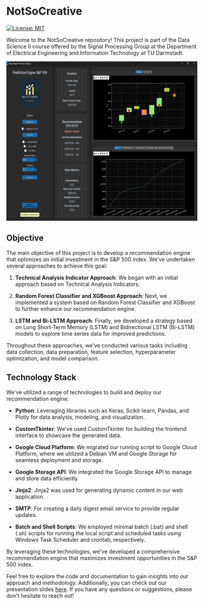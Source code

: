 # NotSoCreative

[![License: MIT](https://img.shields.io/badge/License-MIT-yellow.svg)](https://github.com/paulffm/Methods-and-Applications-of-Electromagnetic-Field-Simulation-using-FIT/blob/main/LICENSE)

Welcome to the NotSoCreative repository! This project is part of the Data Science II course offered by the Signal Processing Group at the Department of Electrical Engineering and Information Technology at TU Darmstadt.

<p align="center">
  <img src="frontend.png"  alt="frontend" width="600px" height="419px">
</p>

## Objective

The main objective of this project is to develop a recommendation engine that optimizes an initial investment in the S&P 500 index. We've undertaken several approaches to achieve this goal:

1. **Technical Analysis Indicator Approach**: We began with an initial approach based on Technical Analysis Indicators.
   
2. **Random Forest Classifier and XGBoost Approach**: Next, we implemented a system based on Random Forest Classifier and XGBoost to further enhance our recommendation engine.

3. **LSTM and Bi-LSTM Approach**: Finally, we developed a strategy based on Long Short-Term Memory (LSTM) and Bidirectional LSTM (Bi-LSTM) models to explore time series data for improved predictions.

Throughout these approaches, we've conducted various tasks including data collection, data preparation, feature selection, hyperparameter optimization, and model comparison.

## Technology Stack

We've utilized a range of technologies to build and deploy our recommendation engine:

- **Python**: Leveraging libraries such as Keras, Scikit-learn, Pandas, and Plotly for data analysis, modeling, and visualization.
  
- **CustomTkinter**: We've used CustomTkinter for building the frontend interface to showcase the generated data.

- **Google Cloud Platform**: We migrated our running script to Google Cloud Platform, where we utilized a Debian VM and Google Storage for seamless deployment and storage.

- **Google Storage API**: We integrated the Google Storage API to manage and store data efficiently.

- **Jinja2**: Jinja2 was used for generating dynamic content in our web application.

- **SMTP**: For creating a daily digest email service to provide regular updates.

- **Batch and Shell Scripts**: We employed minimal batch (.bat) and shell (.sh) scripts for running the local script and scheduled tasks using Windows Task Scheduler and crontab, respectively.

By leveraging these technologies, we've developed a comprehensive recommendation engine that maximizes investment opportunities in the S&P 500 index.

Feel free to explore the code and documentation to gain insights into our approach and methodology. Additionally, you can check out our presentation slides [here](link-to-presentation). If you have any questions or suggestions, please don't hesitate to reach out!
